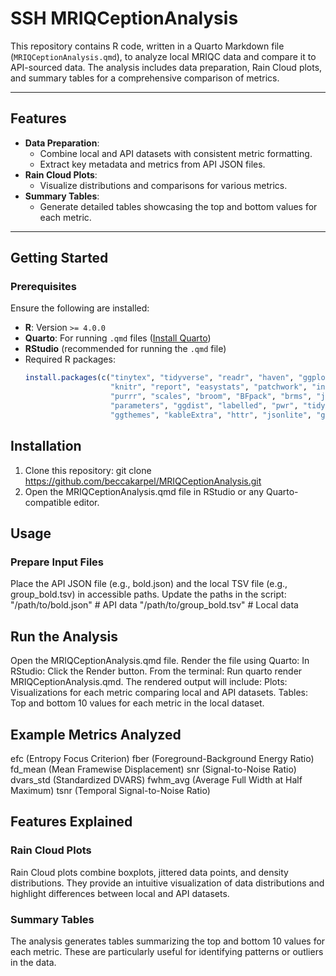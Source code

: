 # **SSH MRIQCeptionAnalysis**

This repository contains R code, written in a Quarto Markdown file (`MRIQCeptionAnalysis.qmd`), to analyze local MRIQC data and compare it to API-sourced data. The analysis includes data preparation, Rain Cloud plots, and summary tables for a comprehensive comparison of metrics.

---

## **Features**
- **Data Preparation**:
  - Combine local and API datasets with consistent metric formatting.
  - Extract key metadata and metrics from API JSON files.
- **Rain Cloud Plots**:
  - Visualize distributions and comparisons for various metrics.
- **Summary Tables**:
  - Generate detailed tables showcasing the top and bottom values for each metric.

---

## **Getting Started**

### **Prerequisites**
Ensure the following are installed:
- **R**: Version `>= 4.0.0`
- **Quarto**: For running `.qmd` files ([Install Quarto](https://quarto.org/docs/get-started/))
- **RStudio** (recommended for running the `.qmd` file)
- Required R packages:
  ```R
  install.packages(c("tinytex", "tidyverse", "readr", "haven", "ggplot2", 
                     "knitr", "report", "easystats", "patchwork", "infer", 
                     "purrr", "scales", "broom", "BFpack", "brms", "janitor", 
                     "parameters", "ggdist", "labelled", "pwr", "tidyquant", 
                     "ggthemes", "kableExtra", "httr", "jsonlite", "ggbeeswarm"))


 ## **Installation**
1. Clone this repository: git clone https://github.com/beccakarpel/MRIQCeptionAnalysis.git
2. Open the MRIQCeptionAnalysis.qmd file in RStudio or any Quarto-compatible editor.

## **Usage**

### **Prepare Input Files**
Place the API JSON file (e.g., bold.json) and the local TSV file (e.g., group_bold.tsv) in accessible paths.
Update the paths in the script:
"/path/to/bold.json"  # API data
"/path/to/group_bold.tsv"  # Local data


## **Run the Analysis**
Open the MRIQCeptionAnalysis.qmd file.
Render the file using Quarto:
In RStudio: Click the Render button.
From the terminal: Run quarto render MRIQCeptionAnalysis.qmd.
The rendered output will include:
Plots: Visualizations for each metric comparing local and API datasets.
Tables: Top and bottom 10 values for each metric in the local dataset.



## **Example Metrics Analyzed**

efc (Entropy Focus Criterion)
fber (Foreground-Background Energy Ratio)
fd_mean (Mean Framewise Displacement)
snr (Signal-to-Noise Ratio)
dvars_std (Standardized DVARS)
fwhm_avg (Average Full Width at Half Maximum)
tsnr (Temporal Signal-to-Noise Ratio)


## **Features Explained**
### **Rain Cloud Plots**
Rain Cloud plots combine boxplots, jittered data points, and density distributions. They provide an intuitive visualization of data distributions and highlight differences between local and API datasets.

### **Summary Tables**
The analysis generates tables summarizing the top and bottom 10 values for each metric. These are particularly useful for identifying patterns or outliers in the data.


